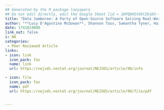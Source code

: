 ```yaml
---
## Generated by the R package lazyapero
## Do not edit directly, edit the Google Sheet [id = 1HPQDH3tOXtZb1DV--8wR9CKAzUz5aywWc2vM3OQ5SrU]
title: "Data Jamboree: A Party of Open-Source Software Solving Real-World Data Science Problems"
author: "**Lucy D'Agostino McGowan**, Shannon Tass, Samantha Tyner, HaiYing Wang, Jun Yan"
date: 1741824000
link_out: false
i: NA
categories:
 - Peer Reviewed Article
links:
- icon: link
  icon_pack: fas
  name: link
  url: https://nejsds.nestat.org/journal/NEJSDS/article/90/info

- icon: file
  icon_pack: fas
  name: pdf
  url: https://nejsds.nestat.org/journal/NEJSDS/article/90/file/pdf


---
```




